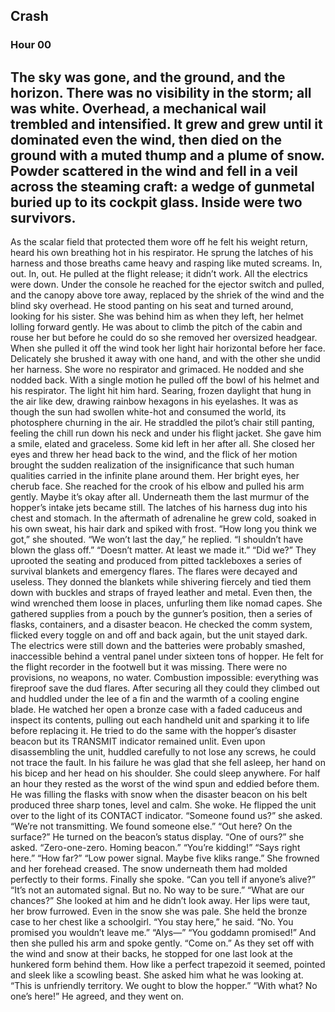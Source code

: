 ## Crash
### Hour 00
The sky was gone, and the ground, and the horizon. There was no visibility in the storm; all was white. Overhead, a mechanical wail trembled and intensified. It grew and grew until it dominated even the wind, then died on the ground with a muted thump and a plume of snow. Powder scattered in the wind and fell in a veil across the steaming craft: a wedge of gunmetal buried up to its cockpit glass. Inside were two survivors.
---- 
As the scalar field that protected them wore off he felt his weight return, heard his own breathing hot in his respirator. He sprung the latches of his harness and those breaths came heavy and rasping like muted screams. In, out. In, out. He pulled at the flight release; it didn’t work. All the electrics were down. Under the console he reached for the ejector switch and pulled, and the canopy above tore away, replaced by the shriek of the wind and the blind sky overhead.
He stood panting on his seat and turned around, looking for his sister. She was behind him as when they left, her helmet lolling forward gently. He was about to climb the pitch of the cabin and rouse her but before he could do so she removed her oversized headgear. When she pulled it off the wind took her light hair horizontal before her face. Delicately she brushed it away with one hand, and with the other she undid her harness. She wore no respirator and grimaced. He nodded and she nodded back.
With a single motion he pulled off the bowl of his helmet and his respirator. The light hit him hard. Searing, frozen daylight that hung in the air like dew, drawing rainbow hexagons in his eyelashes. It was as though the sun had swollen white-hot and consumed the world, its photosphere churning in the air. He straddled the pilot’s chair still panting, feeling the chill run down his neck and under his flight jacket.
She gave him a smile, elated and graceless. Some kid left in her after all. She closed her eyes and threw her head back to the wind, and the flick of her motion brought the sudden realization of the insignificance that such human qualities carried in the infinite plane around them. Her bright eyes, her cherub face. She reached for the crook of his elbow and pulled his arm gently. Maybe it’s okay after all. Underneath them the last murmur of the hopper’s intake jets became still. The latches of his harness dug into his chest and stomach. In the aftermath of adrenaline he grew cold, soaked in his own sweat, his hair dark and spiked with frost.
“How long you think we got,” she shouted.
“We won’t last the day,” he replied. “I shouldn’t have blown the glass off.”
“Doesn’t matter. At least we made it.”
“Did we?”
They uprooted the seating and produced from pitted tackleboxes a series of survival blankets and emergency flares. The flares were decayed and useless. They donned the blankets while shivering fiercely and tied them down with buckles and straps of frayed leather and metal. Even then, the wind wrenched them loose in places, unfurling them like nomad capes. She gathered supplies from a pouch by the gunner’s position, then a series of flasks, containers, and a disaster beacon. He checked the comm system, flicked every toggle on and off and back again, but the unit stayed dark. The electrics were still down and the batteries were probably smashed, inaccessible behind a ventral panel under sixteen tons of hopper. He felt for the flight recorder in the footwell but it was missing. There were no provisions, no weapons, no water. Combustion impossible: everything was fireproof save the dud flares.
After securing all they could they climbed out and huddled under the lee of a fin and the warmth of a cooling engine blade. He watched her open a bronze case with a faded caduceus and inspect its contents, pulling out each handheld unit and sparking it to life before replacing it. He tried to do the same with the hopper’s disaster beacon but its TRANSMIT indicator remained unlit. Even upon disassembling the unit, huddled carefully to not lose any screws, he could not trace the fault. In his failure he was glad that she fell asleep, her hand on his bicep and her head on his shoulder. She could sleep anywhere.
For half an hour they rested as the worst of the wind spun and eddied before them. He was filling the flasks with snow when the disaster beacon on his belt produced three sharp tones, level and calm. She woke. He flipped the unit over to the light of its CONTACT indicator.
“Someone found us?” she asked.
“We’re not transmitting. We found someone else.”
“Out here? On the surface?”
He turned on the beacon’s status display.
“One of ours?” she asked.
“Zero-one-zero. Homing beacon.”
“You’re kidding!”
“Says right here.”
“How far?”
“Low power signal. Maybe five kliks range.”
She frowned and her forehead creased. The snow underneath them had molded perfectly to their forms. Finally she spoke.
“Can you tell if anyone’s alive?”
“It’s not an automated signal. But no. No way to be sure.”
“What are our chances?”
She looked at him and he didn’t look away. Her lips were taut, her brow furrowed. Even in the snow she was pale. She held the bronze case to her chest like a schoolgirl.
“You stay here,” he said.
“No. You promised you wouldn’t leave me.”
“Alys—”
“You goddamn promised!”
And then she pulled his arm and spoke gently.
“Come on.”
As they set off with the wind and snow at their backs, he stopped for one last look at the hunkered form behind them. How like a perfect trapezoid it seemed, pointed and sleek like a scowling beast. She asked him what he was looking at.
“This is unfriendly territory. We ought to blow the hopper.”
“With what? No one’s here!”
He agreed, and they went on.
